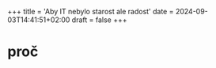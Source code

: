 +++
title = 'Aby IT nebylo starost ale radost'
date = 2024-09-03T14:41:51+02:00
draft = false
+++

# proč

